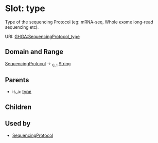 
# Slot: type


Type of the sequencing Protocol (eg: mRNA-seq, Whole exome long-read sequencing etc).

URI: [GHGA:SequencingProtocol_type](https://w3id.org/GHGA/SequencingProtocol_type)


## Domain and Range

[SequencingProtocol](SequencingProtocol.md) &#8594;  <sub>0..1</sub> [String](types/String.md)

## Parents

 *  is_a: [type](type.md)

## Children


## Used by

 * [SequencingProtocol](SequencingProtocol.md)
